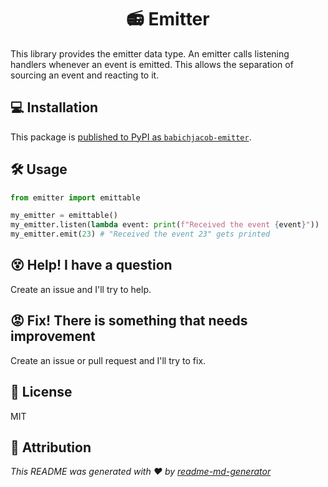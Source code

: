 <h1 align="center">📻 Emitter</h1>

This library provides the emitter data type.
An emitter calls listening handlers whenever an event is emitted. This allows the separation of sourcing an event and reacting to it.

## 💻 Installation

This package is [published to PyPI as `babichjacob-emitter`](https://pypi.org/project/babichjacob-emitter/).

## 🛠 Usage

```py
from emitter import emittable

my_emitter = emittable()
my_emitter.listen(lambda event: print(f"Received the event {event}"))
my_emitter.emit(23) # "Received the event 23" gets printed
```

## 😵 Help! I have a question

Create an issue and I'll try to help.

## 😡 Fix! There is something that needs improvement

Create an issue or pull request and I'll try to fix.

## 📄 License

MIT

## 🙏 Attribution

_This README was generated with ❤️ by [readme-md-generator](https://github.com/kefranabg/readme-md-generator)_
